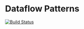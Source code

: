 # Dataflow Patterns

[![Build Status](https://dev.azure.com/ljvmiranda/ljvmiranda/_apis/build/status/ljvmiranda921.dataflow-cookiecutter?branchName=master)](https://dev.azure.com/ljvmiranda/ljvmiranda/_build/latest?definitionId=5&branchName=master)
